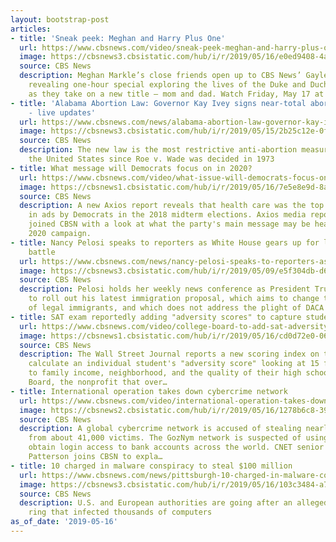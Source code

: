 ```yaml
---
layout: bootstrap-post
articles:
- title: 'Sneak peek: Meghan and Harry Plus One'
  url: https://www.cbsnews.com/video/sneak-peek-meghan-and-harry-plus-one/
  image: https://cbsnews3.cbsistatic.com/hub/i/r/2019/05/16/e0ed9408-4a0e-48d5-aa65-1ebf0707d725/thumbnail/1200x630/b71da5b99ade071abc8c6ca7ad82eca4/0516-cbsn-meganandharry-1851539-640x360.jpg
  source: CBS News
  description: Meghan Markle’s close friends open up to CBS News’ Gayle King in a
    revealing one-hour special exploring the lives of the Duke and Duchess of Sussex
    as they take on a new title – mom and dad. Watch Friday, May 17 at 8/7c on CBS.
- title: 'Alabama Abortion Law: Governor Kay Ivey signs near-total abortion ban Wednesday
    - live updates'
  url: https://www.cbsnews.com/news/alabama-abortion-law-governor-kay-ivey-signs-near-total-abortion-ban-wednesday/
  image: https://cbsnews3.cbsistatic.com/hub/i/r/2019/05/15/2b25c12e-0fb8-4f16-a408-ff29d6364433/thumbnail/1200x630/a845007c1eed87768c2fbe61e88a8abd/hb314-signing-600x427.jpg
  source: CBS News
  description: The new law is the most restrictive anti-abortion measure passed in
    the United States since Roe v. Wade was decided in 1973
- title: What message will Democrats focus on in 2020?
  url: https://www.cbsnews.com/video/what-issue-will-democrats-focus-on-in-2020/
  image: https://cbsnews1.cbsistatic.com/hub/i/r/2019/05/16/7e5e8e9d-8a81-4586-a12e-85a93159e15f/thumbnail/1200x630/4fdcae45ca6b51977a534fe93f99907a/cbsn-fusion-what-issue-will-democrats-focus-on-in-2020-thumbnail-1851527-640x360.jpg
  source: CBS News
  description: A new Axios report reveals that health care was the top issue referenced
    in ads by Democrats in the 2018 midterm elections. Axios media reporter Sara Fischer
    joined CBSN with a look at what the party's main message may be heading into the
    2020 campaign.
- title: Nancy Pelosi speaks to reporters as White House gears up for latest immigration
    battle
  url: https://www.cbsnews.com/news/nancy-pelosi-speaks-to-reporters-as-white-house-gears-up-for-latest-immigration-battle/
  image: https://cbsnews3.cbsistatic.com/hub/i/r/2019/05/09/e5f304db-d6c6-4421-bbca-b9eaf1dff75f/thumbnail/1200x630/d02522d26e30495dbe89cc52fd181ce3/cbsn-fusion-nancy-pelosi-thumbnail-1846678-640x360.jpg
  source: CBS News
  description: Pelosi holds her weekly news conference as President Trump prepares
    to roll out his latest immigration proposal, which aims to change the composition
    of legal immigrants, and which does not address the plight of DACA recipients
- title: SAT exam reportedly adding "adversity scores" to capture student's backgrounds
  url: https://www.cbsnews.com/video/college-board-to-add-sat-adversity-scores-to-capture-students-backgrounds/
  image: https://cbsnews1.cbsistatic.com/hub/i/r/2019/05/16/cd0d72e0-0654-41f9-8162-34efaeac57b1/thumbnail/1200x630/88f1e32adabafcfda572876f690c7572/cbsn-fusion-college-board-to-add-sat-adversity-scores-to-capture-students-backgrounds-thumbnail-1851515-640x360.jpg
  source: CBS News
  description: The Wall Street Journal reports a new scoring index on the SAT will
    calculate an individual student's "adversity score" looking at 15 factors tied
    to family income, neighborhood, and the quality of their high school. The College
    Board, the nonprofit that over…
- title: International operation takes down cybercrime network
  url: https://www.cbsnews.com/video/international-operation-takes-down-cybercrime-network-that-attempted-to-steal-nearly-110m/
  image: https://cbsnews2.cbsistatic.com/hub/i/r/2019/05/16/1278b6c8-39aa-43ec-b8f3-8acfe985a526/thumbnail/1200x630/c2d139b1e07f41f233b83aef77d68322/cbsn-fusion-international-operation-takes-down-cybercrime-network-that-attempted-to-steal-nearly-110m-thumbnail.jpg
  source: CBS News
  description: A global cybercrime network is accused of stealing nearly $100 million
    from about 41,000 victims. The GozNym network is suspected of using malware to
    obtain login access to bank accounts across the world. CNET senior producer Dan
    Patterson joins CBSN to expla…
- title: 10 charged in malware conspiracy to steal $100 million
  url: https://www.cbsnews.com/news/pittsburgh-10-charged-in-malware-conspiracy-that-tried-to-steal-100-million/
  image: https://cbsnews3.cbsistatic.com/hub/i/r/2019/05/16/103c3484-a790-4a60-9dcd-2cb69606b1d6/thumbnail/1200x630/d6c84dc97de2bab7de43745368361e21/brady-gettyimages-1054622074.jpg
  source: CBS News
  description: U.S. and European authorities are going after an alleged cybercriminal
    ring that infected thousands of computers
as_of_date: '2019-05-16'
---
```


